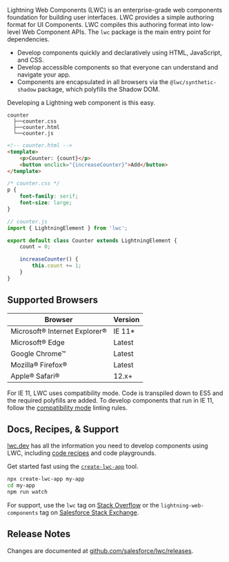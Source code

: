 Lightning Web Components (LWC) is an enterprise-grade web components foundation for building user interfaces. LWC provides a simple authoring format for UI Components. LWC compiles this authoring format into low-level Web Component APIs. The `lwc` package is the main entry point for dependencies.

-   Develop components quickly and declaratively using HTML, JavaScript, and CSS.
-   Develop accessible components so that everyone can understand and navigate your app.
-   Components are encapsulated in all browsers via the `@lwc/synthetic-shadow` package, which polyfills the Shadow DOM.

Developing a Lightning web component is this easy.

```ascii
counter
  ├──counter.css
  ├──counter.html
  └──counter.js
```

```html
<!-- counter.html -->
<template>
    <p>Counter: {count}</p>
    <button onclick="{increaseCounter}">Add</button>
</template>
```

```css
/* counter.css */
p {
    font-family: serif;
    font-size: large;
}
```

```javascript
// counter.js
import { LightningElement } from 'lwc';

export default class Counter extends LightningElement {
    count = 0;

    increaseCounter() {
        this.count += 1;
    }
}
```

## Supported Browsers

| Browser                       | Version |
| ----------------------------- | ------- |
| Microsoft® Internet Explorer® | IE 11\* |
| Microsoft® Edge               | Latest  |
| Google Chrome™                | Latest  |
| Mozilla® Firefox®             | Latest  |
| Apple® Safari®                | 12.x+   |

For IE 11, LWC uses compatibility mode. Code is transpiled down to ES5 and the required polyfills are added. To develop components that run in IE 11, follow the [compatibility mode](https://github.com/salesforce/eslint-plugin-lwc#compat-performance) linting rules.

## Docs, Recipes, & Support

[lwc.dev](https://lwc.dev) has all the information you need to develop components using LWC, including [code recipes](https://recipes.lwc.dev/) and code playgrounds.

Get started fast using the [`create-lwc-app`](https://www.npmjs.com/package/create-lwc-app) tool.

```bash
npx create-lwc-app my-app
cd my-app
npm run watch
```

For support, use the `lwc` tag on [Stack Overflow](https://stackoverflow.com/questions/tagged/lwc) or the `lightning-web-components` tag on [Salesforce Stack Exchange](https://salesforce.stackexchange.com/questions/tagged/lightning-web-components).

## Release Notes

Changes are documented at [github.com/salesforce/lwc/releases](https://github.com/salesforce/lwc/releases).
